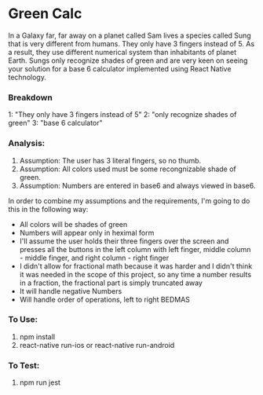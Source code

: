 # Green Calc

In a Galaxy far, far away on a planet called Sam lives a species called Sung that is very
different from humans. They only have 3 fingers instead of 5. As a result, they use different
numerical system than inhabitants of planet Earth. Sungs only recognize shades of green
and are very keen on seeing your solution for a base 6 calculator implemented using React
Native technology.

### Breakdown

1: "They only have 3 fingers instead of 5"
2: "only recognize shades of green"
3: "base 6 calculator"

### Analysis:

1. Assumption: The user has 3 literal fingers, so no thumb.
2. Assumption: All colors used must be some recongnizable shade of green.
3. Assumption: Numbers are entered in base6 and always viewed in base6.

In order to combine my assumptions and the requirements, I'm going to do this in the following way:
- All colors will be shades of green
- Numbers will appear only in heximal form
- I'll assume the user holds their three fingers over the screen and presses all the buttons in the left column with left finger, middle column - middle finger, and right column - right finger
- I didn't allow for fractional math because it was harder and I didn't think it was needed in the scope of this project, so any time a number results in a fraction, the fractional part is simply truncated away
- It will handle negative Numbers
- Will handle order of operations, left to right BEDMAS

### To Use:

1. npm install
2. react-native run-ios or react-native run-android

### To Test:

1. npm run jest

